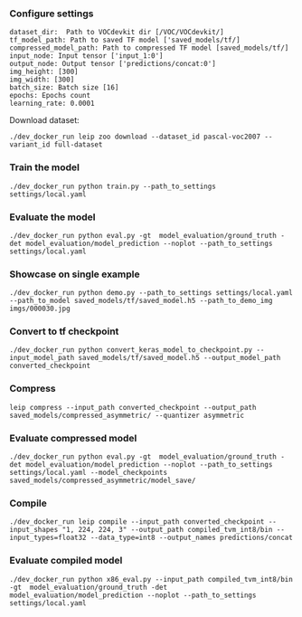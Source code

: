 ### Configure settings

```
dataset_dir:  Path to VOCdevkit dir [/VOC/VOCdevkit/]
tf_model_path: Path to saved TF model ['saved_models/tf/]
compressed_model_path: Path to compressed TF model [saved_models/tf/]
input_node: Input tensor ['input_1:0']
output_node: Output tensor ['predictions/concat:0']
img_height: [300]
img_width: [300]
batch_size: Batch size [16]
epochs: Epochs count 
learning_rate: 0.0001
```

Download dataset:

`./dev_docker_run leip zoo download --dataset_id pascal-voc2007 --variant_id full-dataset`

### Train the model

```
./dev_docker_run python train.py --path_to_settings settings/local.yaml
```

### Evaluate the model

```
./dev_docker_run python eval.py -gt  model_evaluation/ground_truth -det model_evaluation/model_prediction --noplot --path_to_settings settings/local.yaml
```

### Showcase on single example
```
./dev_docker_run python demo.py --path_to_settings settings/local.yaml  --path_to_model saved_models/tf/saved_model.h5 --path_to_demo_img imgs/000030.jpg
```


### Convert to tf checkpoint
```
./dev_docker_run python convert_keras_model_to_checkpoint.py --input_model_path saved_models/tf/saved_model.h5 --output_model_path converted_checkpoint
```

### Compress
```    
leip compress --input_path converted_checkpoint --output_path saved_models/compressed_asymmetric/ --quantizer asymmetric
```

### Evaluate compressed model

```
./dev_docker_run python eval.py -gt  model_evaluation/ground_truth -det model_evaluation/model_prediction --noplot --path_to_settings settings/local.yaml --model_checkpoints saved_models/compressed_asymmetric/model_save/
```

### Compile

```
./dev_docker_run leip compile --input_path converted_checkpoint --input_shapes "1, 224, 224, 3" --output_path compiled_tvm_int8/bin --input_types=float32 --data_type=int8 --output_names predictions/concat
```

### Evaluate compiled model

```
./dev_docker_run python x86_eval.py --input_path compiled_tvm_int8/bin -gt  model_evaluation/ground_truth -det model_evaluation/model_prediction --noplot --path_to_settings settings/local.yaml
```
